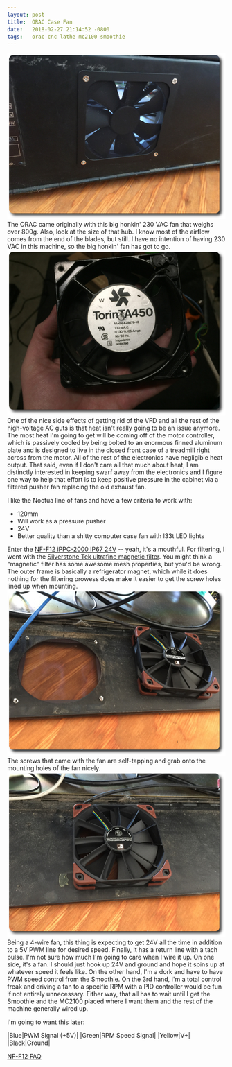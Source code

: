 ```yaml
---
layout: post
title:  ORAC Case Fan
date:   2018-02-27 21:14:52 -0800
tags:   orac cnc lathe mc2100 smoothie
---
```

![Glamour Shot](/assets/IMG_4784.JPG)
The ORAC came originally with this big honkin' 230 VAC fan that weighs over 800g.  Also, look at the size of that hub.  I know most of the airflow comes from the end of the blades, but still.  I have no intention of having 230 VAC in this machine, so the big honkin' fan has got to go.
![Old Fan](/assets/IMG_4788.JPG)
One of the nice side effects of getting rid of the VFD and all the rest of the high-voltage AC guts is that heat isn't really going to be an issue anymore.  The most heat I'm going to get will be coming off of the motor controller, which is passively cooled by being bolted to an enormous finned aluminum plate and is designed to live in the closed front case of a treadmill right across from the motor.  All of the rest of the electronics have negligible heat output.  That said, even if I don't care all that much about heat, I am distinctly interested in keeping swarf away from the electronics and I figure one way to help that effort is to keep positive pressure in the cabinet via a filtered pusher fan replacing the old exhaust fan.

I like the Noctua line of fans and have a few criteria to work with:
* 120mm
* Will work as a pressure pusher
* 24V
* Better quality than a shitty computer case fan with l33t LED lights

Enter the [NF-F12 iPPC-2000 IP67 24V](http://amzn.to/2HO8HZo) -- yeah, it's a mouthful.  For filtering, I went with the [Silverstone Tek ultrafine magnetic filter](http://amzn.to/2BV50k0).  You might think a "magnetic" filter has some awesome mesh properties, but you'd be wrong.  The outer frame is basically a refrigerator magnet, which while it does nothing for the filtering prowess does make it easier to get the screw holes lined up when mounting.
![Mounting Up](/assets/IMG_4783.JPG)
The screws that came with the fan are self-tapping and grab onto the mounting holes of the fan nicely.
![Mounted](/assets/IMG_4786.JPG)
Being a 4-wire fan, this thing is expecting to get 24V all the time in addition to a 5V PWM line for desired speed.  Finally, it has a return line with a tach pulse.  I'm not sure how much I'm going to care when I wire it up.  On one side, it's a fan.  I should just hook up 24V and ground and hope it spins up at whatever speed it feels like.  On the other hand, I'm a dork and have to have PWM speed control from the Smoothie.  On the 3rd hand, I'm a total control freak and driving a fan to a specific RPM with a PID controller would be fun if not entirely unnecessary.  Either way, that all has to wait until I get the Smoothie and the MC2100 placed where I want them and the rest of the machine generally wired up. 

I'm going to want this later:

|Blue|PWM Signal (+5V)|
|Green|RPM Speed Signal|
|Yellow|V+|
|Black|Ground|

[NF-F12 FAQ](https://noctua.at/en/nf-f12-pwm/faq)
